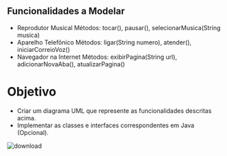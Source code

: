## Funcionalidades a Modelar
- Reprodutor Musical
Métodos: tocar(), pausar(), selecionarMusica(String musica)
- Aparelho Telefônico
Métodos: ligar(String numero), atender(), iniciarCorreioVoz()
- Navegador na Internet
Métodos: exibirPagina(String url), adicionarNovaAba(), atualizarPagina()

# Objetivo
- Criar um diagrama UML que represente as funcionalidades descritas acima.
- Implementar as classes e interfaces correspondentes em Java (Opcional).

![download](https://github.com/Chandilene/DIO-POO-Desafio/assets/102491235/389259a2-f99d-49a6-883f-cf3a8717bf21)
